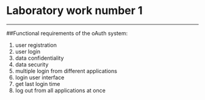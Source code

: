 # Laboratory work number 1
-------
##Functional requirements of the oAuth system:
1. user registration
2. user login
3. data confidentiality
4. data security
5. multiple login from different applications
6. login user interface
7. get last login time
8. log out from all applications at once

